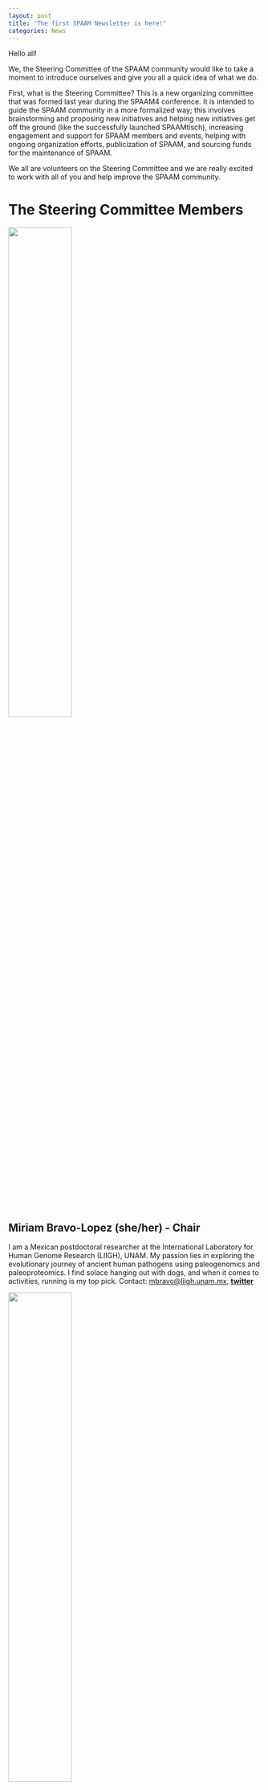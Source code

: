 ```yaml
---
layout: post
title: "The first SPAAM Newsletter is here!"
categories: News
---
```


Hello all!

We, the Steering Committee of the SPAAM community would like to take a moment to introduce ourselves and give you all a quick idea of what we do.

First, what is the Steering Committee? This is a new organizing committee that was formed last year during the SPAAM4 conference. It is intended to guide the SPAAM community in a more formalized way; this involves brainstorming and proposing new initiatives and helping new initiatives get off the ground (like the successfully  launched SPAAMtisch), increasing engagement and support for SPAAM members and events, helping with ongoing organization efforts, publicization of SPAAM, and sourcing funds for the maintenance of SPAAM.

We all are volunteers on the Steering Committee and we are really excited to work with all of you and help improve the SPAAM community.

# The Steering Committee Members

<img src="/assets/media/Miriam.png" class="center" width="50%" >

## Miriam Bravo-Lopez (she/her) - Chair
I am a Mexican postdoctoral researcher at the International Laboratory for Human Genome Research (LIIGH), UNAM. My passion lies in exploring the evolutionary journey of ancient human pathogens using paleogenomics and paleoproteomics. I find solace hanging out with dogs, and when it comes to activities, running is my top pick.
Contact: mbravo@liigh.unam.mx, [**twitter**](http://twitter.com/MiriamJBravo1)


<img src="/assets/media/Ian.png" class="center" width="50%" >

## Ian Light-Máka (he/him) - Secretary
I am a PhD student at the Max-Planck-Institute for Infection Biology in Felix Key’s lab. I study ancient pathogen evolution and emergence through a molecular evolution lens! I am also very interested in bioethics and spend lots of time making art.
Contact: light@mpiib-berlin.mpg.de, [**twitter**](http://twitter.com/ilight1542)

<img src="/assets/media/Gunnar.png" class="center" width="50%" >

## Gunnar Neumann (he/him) - Treasurer
I am a PhD candidate in the department of archaeogenetics at the Max Planck Institute for Evolutionary Anthropology in Leipzig, Germany. My main research focuses are ancient pathogens and pathogen evolution. I love going to the theater, dance and art exhibitions, traveling, hiking and gardening.
Contact: gunnar_neumann@eva.mpg.de, [**twitter**](http://twitter.com/gunnar_neumann)

<img src="/assets/media/betsy.png" class="center" width="50%" >

## Betsy (Elizabeth Nelson) (she/her) - Treasurer
I am a postdoc at the Institut Pasteur in Paris, France, and a faculty member of the Summer internship for INdigenous peoples in Genomics (SING) Canada. My research examines the emergence, evolution, and spread of infectious diseases in contexts marked by climatic, cultural, environmental, and socio-political transitions. I’m slightly obsessed with Logan Bean, dog-extraordinaire; But I also love making ceramics, gardening, hiking, and fishing. 
Contact: enelson@pasteur.fr, [**twitter**](http://twitter.com/eanelson42)


<img src="/assets/media/maria.png" class="center" width="50%" >

## Maria Lopopolo (she/her) - Social Media Team
I am a PhD student at the Institut Pasteur, Paris, France. I am interested in applying interdisciplinary approaches to the study of past populations from a genetic, anthropological, and metagenomic   point of view. My passions include ballet training, reading novels, roller skating, and Italian food.
Contact:  [**twitter**](http://twitter.com/Maria_Lopopolo), maria.lopopolo@pasteur.fr (email).


<img src="/assets/media/Kadir.png" class="center" width="50%" >

## Kadir Toykan Özdoğan (he/him)  - Social Media Team

I am a PhD student, working on sedimentary ancient DNA to investigate the lifestyle of the Roman Limes people as a part of the “Constructing the Limes” project. I am based at the Utrecht University and Wageningen University & Research. I love basketball, beer-tasting and science fiction!
Contact: k.t.ozdogan@uu.nl, [**twitter**](http://twitter.com/toykanozdogan)

<img src="/assets/media/aida.png" class="center" width="50%" >

## Aida Andrades Valtueña (she/her)  - Engagement Team
I am a postdoc at the Max Planck Institute for Evolutionary Anthropology working in the Computational Pathogenomics group. My main interest lies in pathogen emergence, dispersal and ecology and exploring new computational methods to make the most out of our little data! I am a passionate gardener, dog lover and a knitter.  
Contact: aida_andrades@eva.mpg.de, [**twitter**](http://twitter.com/aidaanva), @aidanva (slack)

<img src="/assets/media/shreya.png" class="center" width="50%" >

## Shreya Ramachandran (she/her) - Engagement Team

I am a PhD student in Dr. Maanasa Raghavan’s lab at the University of Chicago. My research projects span a variety of topics in microbial evolution, from ancient pathogens to modern gut microbiomes. I am also interested in science teaching and communication. Outside of science I love trying new recipes, befriending other people’s dogs, and solving crossword puzzles (sometimes competitively). 
Contact: shreya23@uchicago.edu, [**twitter**](http://twitter.com/srama23)

# Roles:
- **Management team**: formed by the chair and the secretary. Responsible for ensuring the committee functions smoothly and achieves its goals.
- **Chair**: leads meetings, sets agendas, moderates discussions and delegates tasks to volunteer members. It represents the SPAAM community in any official meetings or interviews. They are also responsible for having an overview of the various initiatives by maintaining a close communication with the treasurer, social media and engagement teams. 
Allows for discussion around long-term topics, needs to be forward thinking on this end
- **Secretary**: Takes meeting minutes, sends them out via slack when they are ready, makes sure that assignments are noted. Organisational responsibilities (ie keeping google docs in order, annotating the minutes with required links, possibly doing same for the agenda ahead of time

- **Treasurer team**:
The treasurer team is responsible for managing the funds, for the communication related to funds and responsible for allocating funding to initiatives by serving as a line of communication between the organising committees and the Steering Committee. The treasurer team is also responsible to collect funds as well as finding grant opportunities to continue to fund SPAAM initiatives.

- **Social media team**:
The social media team is responsible for the outreach of the community, by tweeting, emailing as well as updating the website. Social media officers will announce new initiatives, conferences, papers and jobs that are relevant for the SPAAM community. They will also be responsible for maintaining the YouTube channel of the community.

- **Engagement team**: 
The engagement officers are responsible for coming up with new initiatives (projects, summer schools, outreach activities, etc.) and propose them to the community. They will also oversee ongoing initiatives and provide support for them to reach their goals. They will ensure that the initiative is known in the community, as well as outside the community together with the media team. As well as suggesting potential funding sources for the initiative, by engaging with the treasurer team.


# Events
- **SPAAM5**: Gathering in person happening on the 12 of September in Tartu (Estonia), the day before ISBA10. 
- **SPAAM Summer School**: Taking place online between the 31st-4th August 2023,the SPAAM Summer School is aimed towards Master and early-PhD students who want to get an introduction to Ancient Metagenomics. While registration has already passed, the teaching materials will be available online for free so keep your eyes open!
Hands-on workshop: Current developments in bioinformatic workflows applied to environmental ancient DNA data: A 5 days workshop focusing on processing and analysing environmental ancient DNA organized by . It is planned for February 26th to March 1st 2024 and the registration is open here!  

# Current initiatives
- **SPAAMTisch** (organisers: Maria Lopopolo, Biancamaria Bonucci, and Laura Carillo Olivas): this is an initiative that started the past 6 months and has already hosted 6 gatherings to discuss topics of relevance for the community or discuss papers/projects with the main authors! Discussion topics are decided based on polls posted in slack, and journal clubs with main authors dates are also announced in slack. Do not miss out and join dedicated channel #spaamtisch in slack!
- **SPAAM Blog** (organisers: Eleanor Joan Green and Shreya Ramachandran): this blog contains articles written by members of the community about any topic related to microbes, data analysis, etc. You can contribute a blog post or suggest a topic that you would like to see covered by contacting Eleanor or Shreya, but you can also just enjoy reading previous blog posts!
AncientMetagenomeDir (organisers: James Fellows Yates, Maxime Borry): a community effort to curate a github repository of standardised metadata for samples, studies, and libraries of aDNA sequencing. This resource helps make the reuse of data across studies easier than ever and has led to multiple publications.
- **MInAS** (organisers: James Fellows Yates, Antonio Fernández Guerra): a rich metadata is crucial for implementing FAIR (Findable, Accessible, Interoperable, Reusable) principles and enhancing the quality of research. It enables researchers to gain deeper insights into their own data as well as previously published data. 

# New initiatives
- **SPAAM Newsletter** (organisers: Steering Committee): We inaugurated with this email the SPAAM Newsletter! The steering committee will be sending out a quarterly newsletter containing information on new initiatives, ongoing initiatives, important events and papers relevant for the SPAAM community. If you want to announce anything to the community, let us know and we will include it!
- **The Little Book of Smiley Plots**: A collection of ancient DNA patterns and their causes (organisers: James Fellows Yates, Aida Andrades Valtueña): Ever got libraries that produced really weird damage patterns, but don't know what it means? Entering ancient DNA and don't know how all the different library preparation methods influence smiley plots? The SPAAM community is happy to announce a new collaborative project: The Little Book of Smiley Plots! The project aims to gather lots of standard, but also weird and wonderful damage profiles in one place with short descriptions to help ancient DNA researchers troubleshoot and debug their libraries! However, a book of scientific plots would be rather dry, wouldn't it? To make things light-hearted, as well as your scientific input, we are looking for your artistic skills too! We want each damage plot to have a companion caricature cartoon or picture with the weird and wonderful profiles creatively integrated into the image
So, have you ever generated strange damage plots? Do you want an excuse to be creative? Have a sneak peek at an early draft here of both plots and cartoons, then please join us in channel #little-book-smiley-plots to see how you can contribute to the book. If we reach a sufficient number of damage plots and artistic pictures, we hope to make the Little Books of Smiley Plots a citable publication!

- *Do you have an idea of a project you wanna start with the community? Reach out to the engagement officers and make it happen!*

# Papers (for the last 3 months)

[**Austin et al. Contamination source modeling with SCRuB improves cancer phenotype prediction from microbiome data. Nat Biotechnol (2023)**](https://doi.org/10.1038/s41587-023-01696-w)

[**De Sanctis, B. (2023). Phylogenetic inference using ancient environmental DNA**](https://doi.org/10.17863/CAM.95210)

[**Honap et al. Oral metagenomes from Native American Ancestors reveal distinct microbial lineages in the pre-contact era. American Journal of Biological Anthropology (2023)**](https://doi.org/10.1002/ajpa.24735)
 
[**Ventresca Miller, Wilkin, et al. Permafrost preservation reveals proteomic evidence for yak milk consumption in the 13th century. Commun Biol 6, 351 (2023)**](https://doi.org/10.1038/s42003-023-04723-3)

[**Piro, Renard. Contamination detection and microbiome exploration with GRIMER. Gigascience (2023)**](https://doi.org/10.1093/gigascience/giad017)

[**Kimsis et al. Tracing microbial communities associated with archaeological human samples in Latvia, 7-11th centuries AD. Environmental Biology (2023)**](https://doi.org/10.1111/1758-2229.13157)

[**Klapper, Hübner, Ibrahim et al. Natural products from reconstructed bacterial genomes of the Middle and Upper Paleolithic. Science (2023)**](https://doi.org/10.1126/science.adf5300)

[**Briscoe, Halperin, Garud. SNV-FEAST: microbial source tracking with single nucleotide variants. Genome Biol. 2023 Apr 30;24(1):101**](https://doi.org/10.1186/s13059-023-02927-8)

[**Bartholdy et al. Assessing the validity of a calcifying oral biofilm model as a suitable proxy for dental calculus. bioRxiv 2023.05.23.541904**](https://doi.org/10.1101/2023.05.23.541904)

[**Swali, P., Schulting, R., Gilardet, A. et al. Yersinia pestis genomes reveal plague in Britain 4000 years ago. Nat Commun 14, 2930 (2023)**](https://doi.org/10.1038/s41467-023-38393-w)

[**Rozwalak et al. Ultra-conserved bacteriophage genome sequence identified in 1300-year-old human paleofaeces. bioRxiv (2023)**](https://doi.org/10.1101/2023.06.01.543182)

[**Fernandez-Guerra et al. A 2-million-year-old microbial and viral communities from the Kap København Formation in North Greenland. bioRxiv (2023)**](https://doi.org/10.1101/2023.06.10.544454)

[**Whitmore et al. Inadvertent human genomic bycatch and intentional capture raise beneficial applications and ethical concerns with environmental DNA. Nat Ecol Evol 7, 873–888 (2023)**](https://doi.org/10.1038/s41559-023-02056-2)

[**Tian, Imanian.  VBCG: 20 validated bacterial core genes for phylogenomic analysis with high fidelity and resolution. bioRxiv (2023)**](https://doi.org/10.1101/2023.06.13.544823)

[**Neumann et al. Yersinia pestis im frühbronzezeitlichen Gräberfeld von Drasenhofen. Die derzeit ältesten Pesttoten Österreichs in ihrem kulturhistorischen Kontext. (Yersinia pestis in the Early Bronze Age Cemetery of Drasenhofen. The Currently Oldest Plague Deaths in Austria in their Cultural-Historical Context). Archaeologica Austriaca (2023)**](https://austriaca.at/bronzezeit-pest-in-drasenhofen)


# Announcements
We have a constitution! Read it [**here**](https://www.spaam-community.org/constitution/)

We have a new domain: **www.spaam-community.org**

# Job positions
- Professorship Zurich "One Health" Focus on Evolution/Paleogenetics (Deadline: 9 July 2023 ):[**link here**](https://jobs.uzh.ch/offene-stellen/assistenzprofessur-mit-tenure-track-fuer-one-health-mit-fokus-in-evolution/caeb33b3-b56b-4443-a7a9-272c56a8e2fb) 
- Staff scientist (bioinformatical analyses of ancient environmental genomes) (Deadline: 1 September 2023):[**link here**](https://candidate.hr-manager.net/ApplicationInit.aspx/?cid=1307&departmentId=19217&ProjectId=159394&MediaId=5&SkipAdvertisement=false)
- Postdoctoral Research Fellow – Ancient population genomics of dogs and wolves (Deadline: 15 July 2023):[**link here**](https://crick.wd3.myworkdayjobs.com/External/job/London/Postdoctoral-Fellow---Skoglund-Lab_R1188-1)




# **Wait for the next SPAAM 3 month-Newsletter!**


[**Mailing list for Standards, Precautions and Advances in Ancient Metagenomics, SPAAM**](https://spaam-community.github.io/)

- The list homepage [**here**](https://www.listserv.dfn.de/sympa/info/spaam-community) 

- General informations about mailing lists [**here**](https://www.listserv.dfn.de/sympa/help/introduction)

- To unsubscribe from this list, [**click here**](https://www.listserv.dfn.de/sympa/signoff/spaam-community)

---

---

### Steering Committee Members